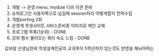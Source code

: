
1. 개발 -> 운영 menu, module 디비 이관 준비 
2. 슈퍼로그인 사용자쪽으로 넘길때 session처리 어떻게할지 전략수립
3. 개발porting 2회
4. 운영계 학생사이트 서비스준비중 이미지로 메인 교체
5. 프로그램 목록(1순위) - DONE
6. 강좌 찜수 불러오는 쿼리 속도 느림 - DONE


김보람 선생님한테 학생설계전공의 교과목이 5학년까지 있는것도 반영을 해놔야하는